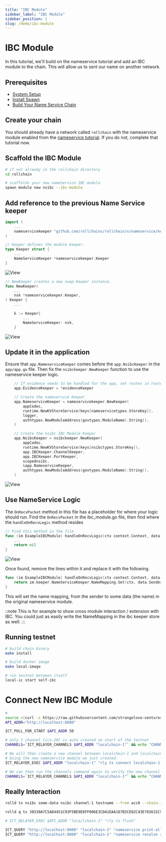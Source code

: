 ```yaml
---
title: "IBC Module"
sidebar_label: "IBC Module"
sidebar_position: 1
slug: /demo/ibc-module
---
```


<!-- TODO: add new IBC modules after app.TransferKeeper / before transferStack porttypes.IBCModule. -->

# IBC Module

In this tutorial, we'll build on the nameservice tutorial and add an IBC module to the chain. This will allow us to sent our name on another network.

## Prerequisites
- [System Setup](../01-setup/01-system-setup.md)
- [Install Spawn](../01-setup/02-install-spawn.md)
- [Build Your Name Service Chain](../02-build-your-chain/01-nameservice.md)

## Create your chain

You should already have a network called `rollchain` with the nameservice module enabled from the [nameservice tutorial](../02-build-your-chain/01-nameservice.md). If you do not, complete that tutorial now.

## Scaffold the IBC Module

```bash
# if not already in the rollchain directory
cd rollchain

# scaffolds your new nameService IBC module
spawn module new nsibc --ibc-module
```

## Add reference to the previous Name Service keeper

```go title="x/nsibc/keeper/keeper.go"
import (
	...
	nameservicekeeper "github.com/rollchains/rollchain/x/nameservice/keeper"
)

// Keeper defines the module keeper.
type Keeper struct {
	...
	NameServiceKeeper *nameservicekeeper.Keeper
}
```
![View](https://github.com/user-attachments/assets/4dd3e50d-1528-4ae4-91a2-a27612bf69d7)

```go title="x/nsibc/keeper/keeper.go"
// NewKeeper creates a new swap Keeper instance.
func NewKeeper(
	...
	nsk *nameservicekeeper.Keeper,
) Keeper {
    ...

	k := Keeper{
		...
		NameServiceKeeper: nsk,
	}
```
![View](https://github.com/user-attachments/assets/7639e468-a354-468d-8368-6bedd3c142a7)

## Update it in the application

Ensure that `app.NameserviceKeeper` comes before the `app.NsibcKeeper` in the `app/app.go` file. Then fix the `nsibckeeper.NewKeeper` function to use the nameservice keeper logic.

```go title="app/app.go"
	// If evidence needs to be handled for the app, set routes in router here and seal
	app.EvidenceKeeper = *evidenceKeeper

	// Create the nameservice Keeper
	app.NameserviceKeeper = nameservicekeeper.NewKeeper(
		appCodec,
		runtime.NewKVStoreService(keys[nameservicetypes.StoreKey]),
		logger,
		authtypes.NewModuleAddress(govtypes.ModuleName).String(),
	)

	// Create the nsibc IBC Module Keeper
	app.NsibcKeeper = nsibckeeper.NewKeeper(
		appCodec,
		runtime.NewKVStoreService(keys[nsibctypes.StoreKey]),
		app.IBCKeeper.ChannelKeeper,
		app.IBCKeeper.PortKeeper,
		scopednsibc,
		&app.NameserviceKeeper,
		authtypes.NewModuleAddress(govtypes.ModuleName).String(),
	)
```
![View](https://github.com/user-attachments/assets/af456634-d7b7-475f-b468-7c14411803da)

## Use NameService Logic

The `OnRecvPacket` method in this file has a placeholder for where your logic should run. Find the `OnRecvPacket` in the ibc_module.go file, then find where the `handleOnRecvLogic` method resides

```go title="x/nsibc/ibc_module.go"
// Find this method in the file
func (im ExampleIBCModule) handleOnRecvLogic(ctx context.Context, data types.ExamplePacketData) error {
	...
	return nil
}
```
![View](https://github.com/user-attachments/assets/011cb6cb-6664-47b9-a09e-fe1b62862987)

Once found, remove the lines within it and replace it with the following.

```go title="x/nsibc/ibc_module.go"
func (im ExampleIBCModule) handleOnRecvLogic(ctx context.Context, data types.ExamplePacketData) error {
	return im.keeper.NameServiceKeeper.NameMapping.Set(ctx, data.Sender, data.SomeData)
}
```

This will set the name mapping, from the sender to some data (the name) in the original nameservice module.

::note
This is for example to show cross module interaction / extension with IBC.
You could just as easily write the NameMapping in the ibc keeper store as well.
:::

## Running testnet

```bash
# build chain binary
make install

# build docker image
make local-image

# run testnet between itself
local-ic start self-ibc
```

# Connect New IBC Module

```bash
#
source <(curl -s https://raw.githubusercontent.com/strangelove-ventures/interchaintest/main/local-interchain/bash/source.bash)
API_ADDR="http://localhost:8080"

ICT_POLL_FOR_START $API_ADDR 50

# only 1 channel (ics-20) is auto created on start of the testnet
CHANNELS=`ICT_RELAYER_CHANNELS $API_ADDR "localchain-1"` && echo "CHANNELS: $CHANNELS"

# We will then create a new channel between localchain-1 and localchain-2
# Using the new nameservice module we just created.
ICT_RELAYER_EXEC $API_ADDR "localchain-1" "rly tx connect localchain-1_localchain-2 --src-port=nsibc --dst-port=nsibc --order=unordered --version=nsibc-1"

# We can then run the channels command again to verify the new channel was createds
CHANNELS=`ICT_RELAYER_CHANNELS $API_ADDR "localchain-1"` && echo "CHANNELS: $CHANNELS"
```

## Really Interaction
```bash
rolld tx nsibc some-data nsibc channel-1 testname --from acc0 --chain-id localchain-1

rolld q tx 38330A7C5AD4451C93F5BE9E6FF006E3CDA1EAA187B3CE02C43E783632C99C3B

# ICT_RELAYER_EXEC $API_ADDR "loca/lchain-1" "rly tx flush"

ICT_QUERY "http://localhost:8080" "localchain-2" "nameservice print-all"
ICT_QUERY "http://localhost:8080" "localchain-2" "nameservice resolve roll1hj5fveer5cjtn4wd6wstzugjfdxzl0xpg2te87"
```
